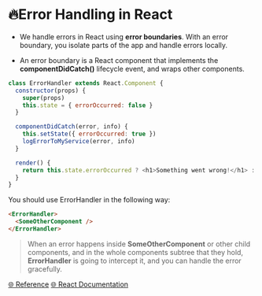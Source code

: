 # 🔥Error Handling in React

* We handle errors in React using **error boundaries**. With an error boundary, you isolate parts of the app and handle errors locally.

* An error boundary is a React component that implements the **componentDidCatch()** lifecycle event, and wraps other components.

```js
class ErrorHandler extends React.Component {
  constructor(props) {
    super(props)
    this.state = { errorOccurred: false }
  }

  componentDidCatch(error, info) {
    this.setState({ errorOccurred: true })
    logErrorToMyService(error, info)
  }

  render() {
    return this.state.errorOccurred ? <h1>Something went wrong!</h1> : this.props.children
  }
}
```

You should use ErrorHandler in the following way:

```html
<ErrorHandler>
  <SomeOtherComponent />
</ErrorHandler>
```

> When an error happens inside **SomeOtherComponent** or other child components, and in the whole components subtree that they hold, **ErrorHandler** is going to intercept it, and you can handle the error gracefully.

[🌐 Reference](https://flaviocopes.com/react-handle-errors/)
[🌐 React Documentation](https://reactjs.org/blog/2017/07/26/error-handling-in-react-16.html)